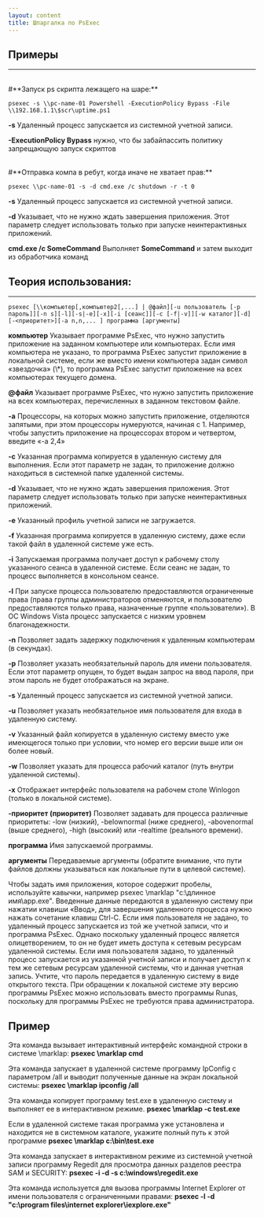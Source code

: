 ```yaml
---
layout: content
title: Шпаргалка по PsExec
---
```


## Примеры

---
<br />
#**Запуск ps скрипта лежащего на шаре:**

```no-line-numbers
psexec -s \\pc-name-01 Powershell -ExecutionPolicy Bypass -File \\192.168.1.1\$scr\uptime.ps1
```

**-s**
Удаленный процесс запускается из системной учетной записи.

**-ExecutionPolicy Bypass**
нужно, что бы забайпассить политику запрещающую запуск скриптов

<br />
#**Отправка компа в ребут, когда иначе не хватает прав:**

```no-line-numbers
psexec \\pc-name-01 -s -d cmd.exe /c shutdown -r -t 0
```
**-s**
Удаленный процесс запускается из системной учетной записи.

**-d**
Указывает, что не нужно ждать завершения приложения. Этот параметр следует использовать только при запуске неинтерактивных приложений.

**cmd.exe /c SomeCommand**
Выполняет **SomeCommand** и затем выходит из обработчика команд



## Теория использования: 
---
```no-line-numbers
psexec [\\компьютер[,компьютер2[,...] | @файл][-u пользователь [-p пароль]][-n s][-l][-s|-e][-x][-i [сеанс]][-c [-f|-v]][-w каталог][-d][-<приоритет>][-a n,n,... ] программа [аргументы]
```

**компьютер**
Указывает программе PsExec, что нужно запустить приложение на заданном компьютере или компьютерах. Если имя компьютера не указано, то программа PsExec запустит приложение в локальной системе, если же вместо имени компьютера задан символ «звездочка» (\\*), то программа PsExec запустит приложение на всех компьютерах текущего домена.

**@файл**
Указывает программе PsExec, что нужно запустить приложение на всех компьютерах, перечисленных в заданном текстовом файле.

**-a**
Процессоры, на которых можно запустить приложение, отделяются запятыми, при этом процессоры нумеруются, начиная с 1. Например, чтобы запустить приложение на процессорах втором и четвертом, введите «-a 2,4»

**-c**
Указанная программа копируется в удаленную систему для выполнения. Если этот параметр не задан, то приложение должно находиться в системной папке удаленной системы.

**-d**
Указывает, что не нужно ждать завершения приложения. Этот параметр следует использовать только при запуске неинтерактивных приложений.

**-e**
Указанный профиль учетной записи не загружается.

**-f**
Указанная программа копируется в удаленную систему, даже если такой файл в удаленной системе уже есть.

**-i**
Запускаемая программа получает доступ к рабочему столу указанного сеанса в удаленной системе. Если сеанс не задан, то процесс выполняется в консольном сеансе.

**-l**
При запуске процесса пользователю предоставляются ограниченные права (права группы администраторов отменяются, и пользователю предоставляются только права, назначенные группе «пользователи»). В ОС Windows Vista процесс запускается с низким уровнем благонадежности.

**-n**
Позволяет задать задержку подключения к удаленным компьютерам (в секундах).

**-p**
Позволяет указать необязательный пароль для имени пользователя. Если этот параметр опущен, то будет выдан запрос на ввод пароля, при этом пароль не будет отображаться на экране.

**-s**
Удаленный процесс запускается из системной учетной записи.

**-u**
Позволяет указать необязательное имя пользователя для входа в удаленную систему.

**-v**
Указанный файл копируется в удаленную систему вместо уже имеющегося только при условии, что номер его версии выше или он более новый.

**-w**
Позволяет указать для процесса рабочий каталог (путь внутри удаленной системы).

**-x**
Отображает интерфейс пользователя на рабочем столе Winlogon (только в локальной системе).

**-приоритет (приоритет)**
Позволяет задавать для процесса различные приоритеты: -low (низкий), -belownormal (ниже среднего), -abovenormal (выше среднего), -high (высокий) или -realtime (реального времени).

**программа**
Имя запускаемой программы.

**аргументы**
Передаваемые аргументы (обратите внимание, что пути файлов должны указываться как локальные пути в целевой системе).

Чтобы задать имя приложения, которое содержит пробелы, используйте кавычки, например psexec \\marklap "c:\длинное имя\app.exe". Введенные данные передаются в удаленную систему при нажатии клавиши «Ввод», для завершения удаленного процесса нужно нажать сочетание клавиш Ctrl-C.
Если имя пользователя не задано, то удаленный процесс запускается из той же учетной записи, что и программа PsExec. Однако поскольку удаленный процесс является олицетворением, то он не будет иметь доступа к сетевым ресурсам удаленной системы. Если имя пользователя задано, то удаленный процесс запускается из указанной учетной записи и получает доступ к тем же сетевым ресурсам удаленной системы, что и данная учетная запись. Учтите, что пароль передается в удаленную систему в виде открытого текста.
При обращении к локальной системе эту версию программы PsExec можно использовать вместо программы Runas, поскольку для программы PsExec не требуются права администратора.

## Пример
Эта команда вызывает интерактивный интерфейс командной строки в системе \\marklap:
**psexec \\marklap cmd**

Эта команда запускает в удаленной системе программу IpConfig с параметром /all и выводит полученные данные на экран локальной системы:
**psexec \\marklap ipconfig /all**

Эта команда копирует программу test.exe в удаленную систему и выполняет ее в интерактивном режиме.
**psexec \\marklap -c test.exe**

Если в удаленной системе такая программа уже установлена и находится не в системном каталоге, укажите полный путь к этой программе
**psexec \\marklap c:\bin\test.exe**

Эта команда запускает в интерактивном режиме из системной учетной записи программу Regedit для просмотра данных разделов реестра SAM и SECURITY:
**psexec -i -d -s c:\windows\regedit.exe**

Эта команда используется для вызова программы Internet Explorer от имени пользователя с ограниченными правами:
**psexec -l -d "c:\program files\internet explorer\iexplore.exe"**